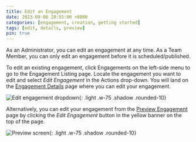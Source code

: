 ```yaml
---
title: Edit an Engagement
date: 2023-09-06 20:55:00 +0800
categories: [engagement, creation, getting started]
tags: [edit, details, preview]
pin: true
---
```

As an Administrator, you can edit an engagement at any time. As a Team Member, you can only edit an engagement before it is scheduled/published. 

To edit an existing engagement, click Engagements on the left-side menu to go to the Engagement Listing page. Locate the engagement you want to edit and select *Edit Engagement* in the Actions drop-down. You will land on the [Engagement Details](/met-guide/posts/engagement-details/) page where you can edit your engagement. 

![Edit engagement dropdown](/assets/UserGuideImages/Images/edit-an-engagement/edit-an-engagement-image-of-the-engagement-listing-drop-down-with-edit-engagement.png){: .light .w-75 .shadow .rounded-10}  

Alternatively, you can edit your engagement from the [Preview Engagement](/met-guide/posts/preview-engagement/)  page by clicking the *Edit Engagement* button in the yellow banner on the top of the page. 

![Preview screen](/assets/UserGuideImages/Images/edit-an-engagement/edit-an-engagement-image-of-the-engagement-preview-screen-with-edit-button.png){: .light .w-75 .shadow .rounded-10}  
